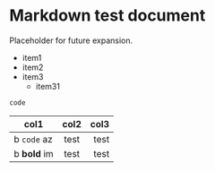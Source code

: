 Markdown test document
======================

Placeholder for future expansion.

- item1
- item2
- item3
    - item31

```
code
```

|col1|col2|col3|
|---|:---:|---:|
|b `code` az|test|test|
|b **bold** im|test|test|
